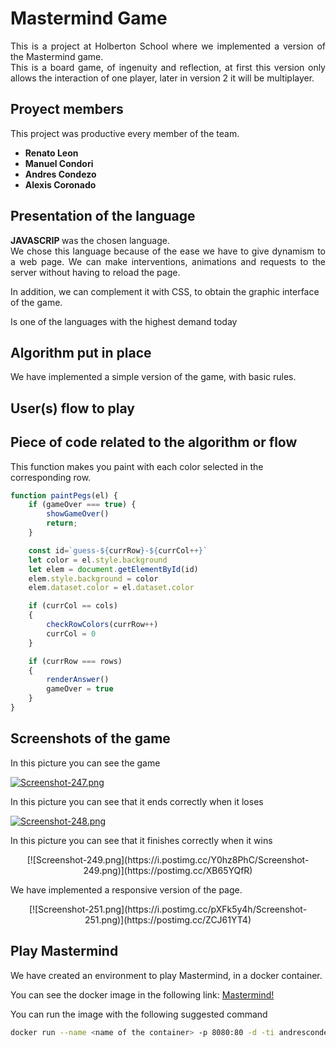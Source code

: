 # Mastermind Game

<p align="justify"> This is a project at Holberton School where we implemented a version of the Mastermind game.
<br />
This is a board game, of ingenuity and reflection, at first this version only allows the interaction of one player, later in version 2 it will be multiplayer. </p>


## Proyect members

This project was productive every member of the team.

* **Renato Leon**
* **Manuel Condori**
* **Andres Condezo**
* **Alexis Coronado**


## Presentation of the language

<p align="justify"> <strong> JAVASCRIP </strong> was the chosen language.<br />
We chose this language because of the ease we have to give dynamism to a web page.
We can make interventions, animations and requests to the server without having to reload the page.

In addition, we can complement it with CSS, to obtain the graphic interface of the game.

Is one of the languages with the highest demand today </p>


## Algorithm put in place

We have implemented a simple version of the game, with basic rules.


## User(s) flow to play



## Piece of code related to the algorithm or flow

This function makes you paint with each color selected in the corresponding row.

```js
function paintPegs(el) {
    if (gameOver === true) {
        showGameOver()
        return;
    }

    const id=`guess-${currRow}-${currCol++}`
    let color = el.style.background
    let elem = document.getElementById(id)
    elem.style.background = color
    elem.dataset.color = el.dataset.color

    if (currCol == cols)
    {
        checkRowColors(currRow++)
        currCol = 0
    }

    if (currRow === rows)
    {
        renderAnswer()
        gameOver = true
    }
}
```


## Screenshots of the game

In this picture you can see the game

[![Screenshot-247.png](https://i.postimg.cc/BZB3GwYV/Screenshot-247.png)](https://postimg.cc/w3MZXFdX)

In this picture you can see that it ends correctly when it loses

[![Screenshot-248.png](https://i.postimg.cc/cLYTVPTK/Screenshot-248.png)](https://postimg.cc/jDxzfgpK)

In this picture you can see that it finishes correctly when it wins

<center> [![Screenshot-249.png](https://i.postimg.cc/Y0hz8PhC/Screenshot-249.png)](https://postimg.cc/XB65YQfR) </center>

We have implemented a responsive version of the page.

<center> [![Screenshot-251.png](https://i.postimg.cc/pXFk5y4h/Screenshot-251.png)](https://postimg.cc/ZCJ61YT4)
</center>



## Play Mastermind

We have created an environment to play Mastermind, in a docker container.

You can see the docker image in the following link: 
[Mastermind!](https://hub.docker.com/r/andrescondezo/mastermind_js)

You can run the image with the following suggested command

```Bash
docker run --name <name of the container> -p 8080:80 -d -ti andrescondezo/mastermind_js
```